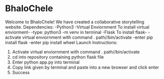 # BhaloChele
Welcome to BhaloChele! We have created a collaborative storytelling website. 
Dependencies:
  -Python3
  -Virtual Enviornment
    To install virtual enviorment- 
      -type: python3 -m venv in terminal 
   -Flask
    To install flask-
      -activate virtual enviornment with command . path/<venv name>/bin/activate
      -enter pip install flask 
      -enter pip install wheel
Launch Instructions: 
1. Activate virtual enviornment with command . path/<venv name>/bin/activate 
2. cd into repository containing python flask file
3. Enter python app.py into terminal
4. Copy link given by terminal and paste into a new browser and click enter
5. Success
     
